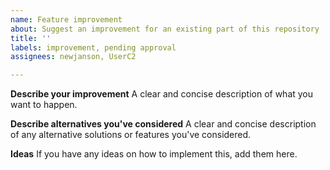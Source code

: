 ```yaml
---
name: Feature improvement
about: Suggest an improvement for an existing part of this repository
title: ''
labels: improvement, pending approval
assignees: newjanson, UserC2

---
```


**Describe your improvement**
A clear and concise description of what you want to happen.

**Describe alternatives you've considered**
A clear and concise description of any alternative solutions or features you've considered.

**Ideas**
If you have any ideas on how to implement this, add them here.
